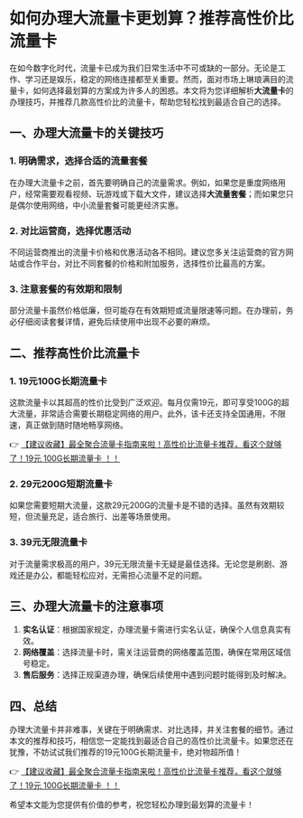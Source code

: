 # 如何办理大流量卡更划算？推荐高性价比流量卡

在如今数字化时代，流量卡已成为我们日常生活中不可或缺的一部分。无论是工作、学习还是娱乐，稳定的网络连接都至关重要。然而，面对市场上琳琅满目的流量卡，如何选择最划算的方案成为许多人的困惑。本文将为您详细解析**大流量卡**的办理技巧，并推荐几款高性价比的流量卡，帮助您轻松找到最适合自己的选择。

## 一、办理大流量卡的关键技巧

### 1. 明确需求，选择合适的流量套餐
在办理大流量卡之前，首先要明确自己的流量需求。例如，如果您是重度网络用户，经常需要观看视频、玩游戏或下载大文件，建议选择**大流量套餐**；而如果您只是偶尔使用网络，中小流量套餐可能更经济实惠。

### 2. 对比运营商，选择优惠活动
不同运营商推出的流量卡价格和优惠活动各不相同。建议您多关注运营商的官方网站或合作平台，对比不同套餐的价格和附加服务，选择性价比最高的方案。

### 3. 注意套餐的有效期和限制
部分流量卡虽然价格低廉，但可能存在有效期短或流量限速等问题。在办理前，务必仔细阅读套餐详情，避免后续使用中出现不必要的麻烦。

## 二、推荐高性价比流量卡

### 1. 19元100G长期流量卡
这款流量卡以其超高的性价比受到广泛欢迎。每月仅需19元，即可享受100G的超大流量，非常适合需要长期稳定网络的用户。此外，该卡还支持全国通用，不限速，真正做到随时随地畅享网络。

👉 [【建议收藏】最全聚合流量卡指南来啦！高性价比流量卡推荐，看这个就够了！19元 100G长期流量卡 ！！](https://bit.ly/Liuliangka)

### 2. 29元200G短期流量卡
如果您需要短期大流量，这款29元200G的流量卡是不错的选择。虽然有效期较短，但流量充足，适合旅行、出差等场景使用。

### 3. 39元无限流量卡
对于流量需求极高的用户，39元无限流量卡无疑是最佳选择。无论您是刷剧、游戏还是办公，都能轻松应对，无需担心流量不足的问题。

## 三、办理大流量卡的注意事项

1. **实名认证**：根据国家规定，办理流量卡需进行实名认证，确保个人信息真实有效。
2. **网络覆盖**：选择流量卡时，需关注运营商的网络覆盖范围，确保在常用区域信号稳定。
3. **售后服务**：选择正规渠道办理，确保后续使用中遇到问题时能得到及时解决。

## 四、总结

办理大流量卡并非难事，关键在于明确需求、对比选择，并关注套餐的细节。通过本文的推荐和技巧，相信您一定能找到最适合自己的高性价比流量卡。如果您还在犹豫，不妨试试我们推荐的19元100G长期流量卡，绝对物超所值！

👉 [【建议收藏】最全聚合流量卡指南来啦！高性价比流量卡推荐，看这个就够了！19元 100G长期流量卡 ！！](https://bit.ly/Liuliangka)

希望本文能为您提供有价值的参考，祝您轻松办理到最划算的流量卡！
